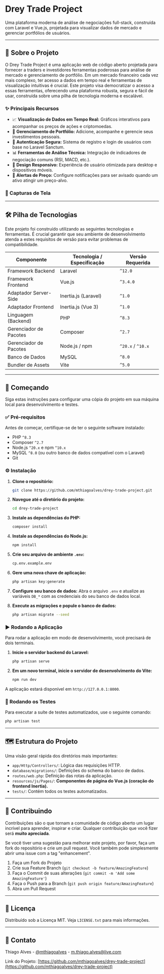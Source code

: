 # Drey Trade Project

Uma plataforma moderna de análise de negociações full-stack, construída com Laravel e Vue.js, projetada para visualizar dados de mercado e gerenciar portfólios de usuários.

-----

## 📖 Sobre o Projeto

O Drey Trade Project é uma aplicação web de código aberto projetada para fornecer a traders e investidores ferramentas poderosas para análise de mercado e gerenciamento de portfólio. Em um mercado financeiro cada vez mais complexo, ter acesso a dados em tempo real e ferramentas de visualização intuitivas é crucial. Este projeto visa democratizar o acesso a essas ferramentas, oferecendo uma plataforma robusta, segura e fácil de usar, construída sobre uma pilha de tecnologia moderna e escalável.

### ✨ Principais Recursos

  * 📈 **Visualização de Dados em Tempo Real:** Gráficos interativos para acompanhar os preços de ações e criptomoedas.
  * 💼 **Gerenciamento de Portfólio:** Adicione, acompanhe e gerencie seus investimentos pessoais.
  * 🔐 **Autenticação Segura:** Sistema de registro e login de usuários com base no Laravel Sanctum.
  * 📊 **Ferramentas de Análise Técnica:** Integração de indicadores de negociação comuns (RSI, MACD, etc.).
  * 📱 **Design Responsivo:** Experiência de usuário otimizada para desktop e dispositivos móveis.
  * 🔔 **Alertas de Preço:** Configure notificações para ser avisado quando um ativo atingir um preço-alvo.

### 📸 Capturas de Tela

-----

## 🛠️ Pilha de Tecnologias

Este projeto foi construído utilizando as seguintes tecnologias e ferramentas. É crucial garantir que seu ambiente de desenvolvimento atenda a estes requisitos de versão para evitar problemas de compatibilidade.

| Componente | Tecnologia / Especificação | Versão Requerida |
| ----------------- | -------------------------- | ---------------- |
| Framework Backend | Laravel | `^12.0` |
| Framework Frontend| Vue.js | `^3.4.0` |
| Adaptador Server-Side | Inertia.js (Laravel) | `^1.0` |
| Adaptador Frontend | Inertia.js (Vue 3) | `^1.0` |
| Linguagem (Backend)| PHP | `^8.3` |
| Gerenciador de Pacotes | Composer | `^2.7` |
| Gerenciador de Pacotes | Node.js / npm | `^20.x` / `^10.x`|
| Banco de Dados | MySQL | `^8.0` |
| Bundler de Assets | Vite | `^5.0` |

-----

## 🚀 Começando

Siga estas instruções para configurar uma cópia do projeto em sua máquina local para desenvolvimento e testes.

### ✅ Pré-requisitos

Antes de começar, certifique-se de ter o seguinte software instalado:

  * PHP `^8.3`
  * Composer `^2.7`
  * Node.js `^20.x` e npm `^10.x`
  * MySQL `^8.0` (ou outro banco de dados compatível com o Laravel)
  * Git

### ⚙️ Instalação

1.  **Clone o repositório:**

    ```bash
    git clone https://github.com/mthiagoalves/drey-trade-project.git
    ```

2.  **Navegue até o diretório do projeto:**

    ```bash
    cd drey-trade-project
    ```

3.  **Instale as dependências do PHP:**

    ```bash
    composer install
    ```

4.  **Instale as dependências do Node.js:**

    ```bash
    npm install
    ```

5.  **Crie seu arquivo de ambiente `.env`:**

    ```bash
    cp.env.example.env
    ```

6.  **Gere uma nova chave de aplicação:**

    ```bash
    php artisan key:generate
    ```

7.  **Configure seu banco de dados:**
    Abra o arquivo `.env` e atualize as variáveis `DB_*` com as credenciais do seu banco de dados local.

8.  **Execute as migrações e popule o banco de dados:**

    ```bash
    php artisan migrate --seed
    ```

### ▶️ Rodando a Aplicação

Para rodar a aplicação em modo de desenvolvimento, você precisará de dois terminais.

1.  **Inicie o servidor backend do Laravel:**

    ```bash
    php artisan serve
    ```

2.  **Em um novo terminal, inicie o servidor de desenvolvimento do Vite:**

    ```bash
    npm run dev
    ```

A aplicação estará disponível em `http://127.0.0.1:8000`.

### 🧪 Rodando os Testes

Para executar a suíte de testes automatizados, use o seguinte comando:

```bash
php artisan test
```

-----

## 🗺️ Estrutura do Projeto

Uma visão geral rápida dos diretórios mais importantes:

  * `app/Http/Controllers/`: Lógica das requisições HTTP.
  * `database/migrations/`: Definições do schema do banco de dados.
  * `routes/web.php`: Definição das rotas da aplicação.
  * `resources/js/Pages/`: **Componentes de página do Vue.js (coração do frontend Inertia).**
  * `tests/`: Contém todos os testes automatizados.

-----

## 🤝 Contribuindo

Contribuições são o que tornam a comunidade de código aberto um lugar incrível para aprender, inspirar e criar. Qualquer contribuição que você fizer será **muito apreciada**.

Se você tiver uma sugestão para melhorar este projeto, por favor, faça um fork do repositório e crie um pull request. Você também pode simplesmente abrir uma issue com a tag "enhancement".

1.  Faça um Fork do Projeto
2.  Crie sua Feature Branch (`git checkout -b feature/AmazingFeature`)
3.  Faça o Commit de suas alterações (`git commit -m 'Add some AmazingFeature'`)
4.  Faça o Push para a Branch (`git push origin feature/AmazingFeature`)
5.  Abra um Pull Request

-----

## 📜 Licença

Distribuído sob a Licença MIT. Veja `LICENSE.txt` para mais informações.

-----

## 📧 Contato

Thiago Alves - [@mthiagoalves](https://www.instagram.com/mthiagoalves) - m.thiago.alves@live.com

Link do Projeto: [https://github.com/mthiagoalves/drey-trade-project](https://github.com/mthiagoalves/drey-trade-project)

```
```
